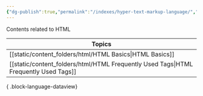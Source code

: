 ```yaml
---
{"dg-publish":true,"permalink":"/indexes/hyper-text-markup-language/","title":"HTML Contents","dgShowLocalGraph":true,"dgEnableSearch":true}
---
```


Contents related to HTML
<br>

| Topics                                                                                  |
| --------------------------------------------------------------------------------------- |
| [[static/content_folders/html/HTML Basics\|HTML Basics]]                             |
| [[static/content_folders/html/HTML Frequently Used Tags\|HTML Frequently Used Tags]] |

{ .block-language-dataview}